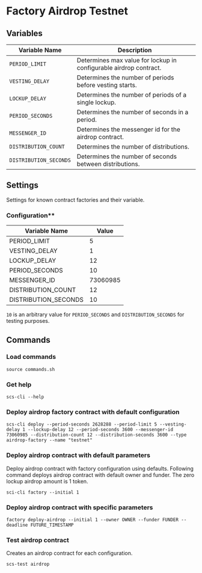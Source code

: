 # Factory Airdrop Testnet

## Variables

| Variable Name          | Description                                                       |
| ---------------------- | ----------------------------------------------------------------- |
| `PERIOD_LIMIT`         | Determines max value for lockup in configurable airdrop contract. |
| `VESTING_DELAY`        | Determines the number of periods before vesting starts.           |
| `LOCKUP_DELAY`         | Determines the number of periods of a single lockup.              |
| `PERIOD_SECONDS`       | Determines the number of seconds in a period.                     |
| `MESSENGER_ID`         | Determines the messenger id for the airdrop contract.             |
| `DISTRIBUTION_COUNT`   | Determines the number of distributions.                           |
| `DISTRIBUTION_SECONDS` | Determines the number of seconds between distributions.           |

## Settings

Settings for known contract factories and their variable.

### Configuration**

| Variable Name        | Value    |
| -------------------- | -------- |
| PERIOD_LIMIT         | 5        |
| VESTING_DELAY        | 1        |
| LOCKUP_DELAY         | 12       |
| PERIOD_SECONDS       | 10       |
| MESSENGER_ID         | 73060985 |
| DISTRIBUTION_COUNT   | 12       |
| DISTRIBUTION_SECONDS | 10       |

`10` is an arbitrary value for `PERIOD_SECONDS` and `DISTRIBUTION_SECONDS` for testing purposes.

## Commands

### Load commands

```
source commands.sh
```

### Get help

```
scs-cli --help
```

### Deploy airdrop factory contract with default configuration

```
scs-cli deploy --period-seconds 2628288 --period-limit 5 --vesting-delay 1 --lockup-delay 12 --period-seconds 3600 --messenger-id 73060985 --distribution-count 12 --distribution-seconds 3600 --type airdrop-factory --name "testnet" 
```

### Deploy airdrop contract with default parameters

Deploy airdrop contract with factory configuration using defaults. Following command deploys airdrop contract with default owner and funder. The zero lockup airdrop amount is 1 token.

```
sci-cli factory --initial 1
```

### Deploy airdrop contract with specific parameters

```
factory deploy-airdrop --initial 1 --owner OWNER --funder FUNDER --deadline FUTURE_TIMESTAMP
```


### Test airdrop contract

Creates an airdrop contract for each configuration.

```
scs-test airdrop
```